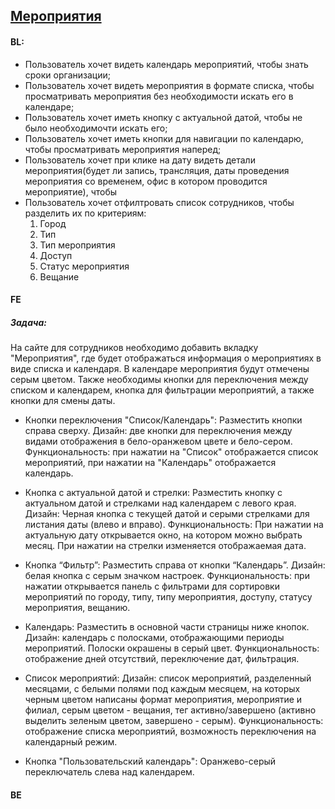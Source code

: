 ## [Мероприятия](https://tages-admin-portal-dev.tages.dev/events)

#### BL:
* Пользователь хочет видеть календарь мероприятий, чтобы знать сроки организации;
* Пользователь хочет видеть мероприятия в формате списка, чтобы просматривать мероприятия без необходимости искать его в календаре;
* Пользователь хочет иметь кнопку с актуальной датой, чтобы не было необходимочти искать его;
* Пользователь хочет иметь кнопки для навигации по календарю, чтобы просматривать мероприятия наперед;
* Пользователь хочет при клике на дату видеть детали мероприятия(будет ли запись, трансляция, даты проведения мероприятия со временем, офис в котором проводится мероприятие), чтобы
* Пользователь хочет отфилтровать список сотрудников, чтобы разделить их по критериям:
  1. Город
  2. Тип
  3. Тип мероприятия
  4. Доступ
  5. Статус мероприятия
  6. Вещание

#### FE
##### Задача:
На сайте для сотрудников необходимо добавить вкладку "Мероприятия", где будет отображаться информация о мероприятиях в виде списка и календаря. В календаре мероприятия будут отмечены серым цветом. Также необходимы кнопки для переключения между списком и календарем, кнопка для фильтрации мероприятий, а также кнопки для смены даты.

* Кнопки переключения "Список/Календарь": Разместить кнопки справа сверху. Дизайн: две кнопки для переключения между видами отображения в бело-оранжевом цвете и бело-сером. Функциональность: при нажатии на "Список" отображается список мероприятий, при нажатии на "Календарь" отображается календарь.

* Кнопка с актуальной датой и стрелки: Разместить кнопку с актуальном датой и стрелками над календарем с левого края. Дизайн: Черная кнопка с текущей датой и серыми стрелками для листания даты (влево и вправо). Функциональность: При нажатии на актуальную дату открывается окно, на котором можно выбрать месяц. При нажатии на стрелки изменяется отображаемая дата.

* Кнопка “Фильтр”: Разместить справа от кнопки “Календарь”. Дизайн: белая кнопка с серым значком настроек. Функциональность: при нажатии открывается панель с фильтрами для сортировки мероприятий по городу, типу, типу мероприятия, доступу, статусу мероприятия, вещанию.

* Календарь:
Разместить в основной части страницы ниже кнопок.
Дизайн: календарь с полосками, отображающими периоды мероприятий. Полоски окрашены в серый цвет.
Функциональность: отображение дней отсутствий, переключение дат, фильтрация.

* Список мероприятий: Дизайн: список мероприятий, разделенный месяцами, с белыми полями под каждым месяцем, на которых черным цветом написаны формат мероприятия, мероприятие и филиал, серым цветом - вещания, тег активно/завершено (активно выделить зеленым цветом, завершено - серым). Функциональность: отображение списка мероприятий, возможность переключения на календарный режим.

* Кнопка "Пользовательский календарь": Оранжево-серый переключатель слева над календарем.
#### BE
